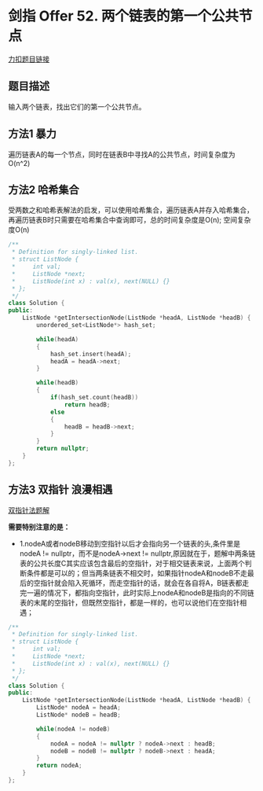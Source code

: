 # 剑指 Offer 52. 两个链表的第一个公共节点

[力扣题目链接](https://leetcode-cn.com/problems/liang-ge-lian-biao-de-di-yi-ge-gong-gong-jie-dian-lcof/)            

## 题目描述  

输入两个链表，找出它们的第一个公共节点。  



## 方法1 暴力  

遍历链表A的每一个节点，同时在链表B中寻找A的公共节点，时间复杂度为O(n^2)  

## 方法2 哈希集合  

受两数之和哈希表解法的启发，可以使用哈希集合，遍历链表A并存入哈希集合，再遍历链表B时只需要在哈希集合中查询即可，总的时间复杂度是O(n); 空间复杂度O(n)  

```cpp
/**
 * Definition for singly-linked list.
 * struct ListNode {
 *     int val;
 *     ListNode *next;
 *     ListNode(int x) : val(x), next(NULL) {}
 * };
 */
class Solution {
public:
    ListNode *getIntersectionNode(ListNode *headA, ListNode *headB) {
        unordered_set<ListNode*> hash_set;

        while(headA)
        {
            hash_set.insert(headA);
            headA = headA->next;
        }

        while(headB)
        {
            if(hash_set.count(headB))
                return headB;
            else
            {
                headB = headB->next;
            }
        }
        return nullptr;
    }
};
```  

## 方法3  双指针 浪漫相遇

[双指针法题解](https://leetcode-cn.com/problems/liang-ge-lian-biao-de-di-yi-ge-gong-gong-jie-dian-lcof/solution/shuang-zhi-zhen-fa-lang-man-xiang-yu-by-ml-zimingm/)  

**需要特别注意的是：**  
* 1.nodeA或者nodeB移动到空指针以后才会指向另一个链表的头,条件里是nodeA != nullptr，而不是nodeA->next != nullptr,原因就在于，题解中两条链表的公共长度C其实应该包含最后的空指针，对于相交链表来说，上面两个判断条件都是可以的；但当两条链表不相交时，如果指针nodeA和nodeB不走最后的空指针就会陷入死循环，而走空指针的话，就会在各自将A，B链表都走完一遍的情况下，都指向空指针，此时实际上nodeA和nodeB是指向的不同链表的末尾的空指针，但既然空指针，都是一样的，也可以说他们在空指针相遇；


```cpp
/**
 * Definition for singly-linked list.
 * struct ListNode {
 *     int val;
 *     ListNode *next;
 *     ListNode(int x) : val(x), next(NULL) {}
 * };
 */
class Solution {
public:
    ListNode *getIntersectionNode(ListNode *headA, ListNode *headB) {
        ListNode* nodeA = headA;
        ListNode* nodeB = headB;

        while(nodeA != nodeB)
        {
            nodeA = nodeA != nullptr ? nodeA->next : headB;
            nodeB = nodeB != nullptr ? nodeB->next : headA;
        }
        return nodeA;
    }
};
```